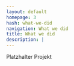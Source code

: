 ```yaml
---
layout: default
homepage: 3
hash: what-we-did
navigation: What we did
title: What we did
description: |
---
```


Platzhalter Projekt
